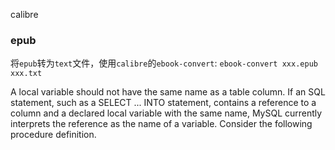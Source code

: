 calibre

### epub
将`epub`转为`text`文件，使用`calibre`的`ebook-convert`: `ebook-convert xxx.epub xxx.txt`

A local variable should not have the same name as a table column. If an SQL statement, such as a SELECT ... INTO statement, contains a reference to a column and a declared local variable with the same name, MySQL currently interprets the reference as the name of a variable. Consider the following procedure definition.

